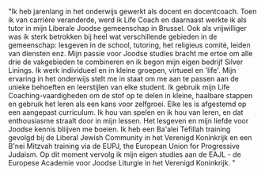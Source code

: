 "Ik heb jarenlang in het onderwijs gewerkt als docent en docentcoach. Toen ik van carrière veranderde, werd ik Life Coach en daarnaast werkte ik als tutor in mijn Liberale Joodse gemeenschap in Brussel. Ook als vrijwilliger was ik sterk betrokken bij heel wat verschillende gebieden in de gemeenschap: lesgeven in de school, tutoring, het religieus comité, leiden van diensten enz. Mijn passie voor Joodse studies bracht me ertoe om alle drie de vakgebieden te combineren en ik begon mijn eigen bedrijf Silver Linings. 
Ik werk individueel en in kleine groepen, virtueel en 'life'. Mijn ervaring in het onderwijs stelt me ​​in staat om me aan te passen aan de unieke behoeften en leerstijlen van elke student. Ik gebruik mijn Life Coaching-vaardigheden om de stof op te delen in kleine, haalbare stappen en gebruik het leren als een kans voor zelfgroei. Elke les is afgestemd op een aangepast curriculum. Ik hou van spelen en ik hou van leren, en dat enthousiasme straalt door in mijn lessen.
Het lesgeven en mijn liefde voor Joodse kennis bliijven me boeien. Ik heb een Ba'alei Tefillah training gevolgd bij de Liberal Jewish Community in het Verenigd Koninkrijk en een B'nei Mitzvah training via de EUPJ, the European Union for Progressive Judaism. Op dit moment vervolg ik mijn eigen studies aan de EAJL - de Europese Academie voor Joodse Liturgie in het Verenigd Koninkrijk. "
